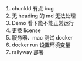 1. chunkId 有点 bug
2. 无 heading 的 md 无法处理
3. Demo 看下能不能正常运行
4. 更换 license
5. 服务器、mac 测试 docker
6. docker run 设置环境变量
7. railyway 部署
